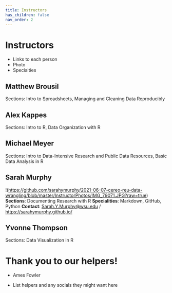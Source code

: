 ```yaml
---
title: Instructors
has_children: false
nav_order: 2
---
```


# Instructors

- Links to each person
- Photo
- Specialties

## Matthew Brousil
Sections: Intro to Spreadsheets, Managing and Cleaning Data Reproducibly

## Alex Kappes
Sections: Intro to R, Data Organization with R

## Michael Meyer 
Sections: Intro to Data-Intensive Research and Public Data Resources, Basic Data Analysis in R


## Sarah Murphy
!(https://github.com/sarahymurphy/2021-06-07-cereo-reu-data-wrangling/blob/master/InstructorPhotos/IMG_79071.JPG?raw=true)
**Sections**: Documenting Research with R
**Specialities**: Markdown, GitHub, Python
**Contact**: Sarah.Y.Murphy@wsu.edu / https://sarahymurphy.github.io/


## Yvonne Thompson 
Sections: Data Visualization in R

# Thank you to our helpers!

- Ames Fowler



- List helpers and any socials they might want here
